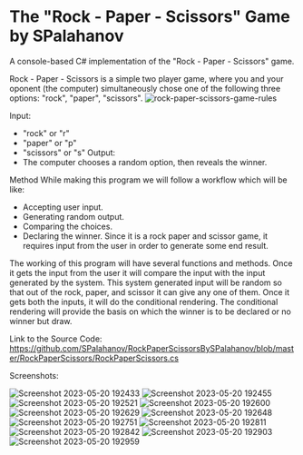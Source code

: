 # The "Rock - Paper - Scissors" Game by SPalahanov

A console-based C# implementation of the "Rock - Paper - Scissors" game.

Rock - Paper - Scissors is a simple two player game, where you and your oponent (the computer) simultaneously chose one of the following three options: "rock", "paper", "scissors".
![rock-paper-scissors-game-rules](https://github.com/SPalahanov/RockPaperScissorsBySPalahanov/assets/133794658/56dce846-0983-46e0-847e-da4ad0ca3e82)


Input:
   - "rock" or "r"
   - "paper" or "p"
   - "scissors" or "s"
Output:
   - The computer chooses a random option, then reveals the winner.


Method
While making this program we will follow a workflow which will be like:
   - Accepting user input.
   - Generating random output.
   - Comparing the choices.
   - Declaring the winner.
Since it is a rock paper and scissor game, it requires input from the user in order to generate some end result.

The working of this program will have several functions and methods. Once it gets the input from the user it will compare the input with the input generated by the system. This system generated input will be random so that out of the rock, paper, and scissor it can give any one of them. Once it gets both the inputs, it will do the conditional rendering. The conditional rendering will provide the basis on which the winner is to be declared or no winner but draw.


Link to the Source Code:
https://github.com/SPalahanov/RockPaperScissorsBySPalahanov/blob/master/RockPaperScissors/RockPaperScissors.cs


Screenshots:

![Screenshot 2023-05-20 192433](https://github.com/SPalahanov/RockPaperScissorsBySPalahanov/assets/133794658/972bac92-6352-416a-973b-d160eee1f0b8)
![Screenshot 2023-05-20 192455](https://github.com/SPalahanov/RockPaperScissorsBySPalahanov/assets/133794658/d5261f5f-a0c4-42a6-9e06-9c43f766f7e9)
![Screenshot 2023-05-20 192521](https://github.com/SPalahanov/RockPaperScissorsBySPalahanov/assets/133794658/61818354-42eb-478b-bc11-1d1e379398b3)
![Screenshot 2023-05-20 192600](https://github.com/SPalahanov/RockPaperScissorsBySPalahanov/assets/133794658/3a3462fe-01da-4487-966d-a268b8974c1f)
![Screenshot 2023-05-20 192629](https://github.com/SPalahanov/RockPaperScissorsBySPalahanov/assets/133794658/046642d1-ebf9-4c3f-b9c1-7dc7e1cf299d)
![Screenshot 2023-05-20 192648](https://github.com/SPalahanov/RockPaperScissorsBySPalahanov/assets/133794658/d5e28ac2-75bd-4548-a7e7-7e26b09b1063)
![Screenshot 2023-05-20 192751](https://github.com/SPalahanov/RockPaperScissorsBySPalahanov/assets/133794658/638a9e68-d544-4efa-9140-7fea5e90373e)
![Screenshot 2023-05-20 192811](https://github.com/SPalahanov/RockPaperScissorsBySPalahanov/assets/133794658/ea9ff6bd-f0b7-497d-acc5-13e5fd4bffa9)
![Screenshot 2023-05-20 192842](https://github.com/SPalahanov/RockPaperScissorsBySPalahanov/assets/133794658/6006fbfb-ec66-4f69-91dc-98c19d1db182)
![Screenshot 2023-05-20 192903](https://github.com/SPalahanov/RockPaperScissorsBySPalahanov/assets/133794658/06ccfbaf-6288-461c-8965-12177beed561)
![Screenshot 2023-05-20 192959](https://github.com/SPalahanov/RockPaperScissorsBySPalahanov/assets/133794658/a3576b32-ec25-4bf1-b852-c653b88d3f70)

